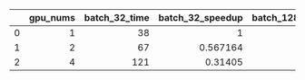 |    |   gpu_nums |   batch_32_time |   batch_32_speedup |   batch_128_time |   batch_128_speedup |   batch_512_time |   batch_512_speedup |   batch_2048_time |   batch_2048_speedup |   batch_32_communication_time |   batch_128_communication_time |   batch_512_communication_time |   batch_2048_communication_time |   batch_32_calculation_time |   batch_128_calculation_time |   batch_512_calculation_time |   batch_2048_calculation_time |
|---:|-----------:|----------------:|-------------------:|-----------------:|--------------------:|-----------------:|--------------------:|------------------:|---------------------:|------------------------------:|-------------------------------:|-------------------------------:|--------------------------------:|----------------------------:|-----------------------------:|-----------------------------:|------------------------------:|
|  0 |          1 |              38 |           1        |               16 |            1        |               13 |             1       |                13 |              1       |                           0   |                              0 |                           0    |                            0    |                        38   |                           16 |                        13    |                         13    |
|  1 |          2 |              67 |           0.567164 |               18 |            0.888889 |                9 |             1.44444 |                10 |              1.3     |                          48   |                             10 |                           2.5  |                            3.5  |                        19   |                            8 |                         6.5  |                          6.5  |
|  2 |          4 |             121 |           0.31405  |               30 |            0.533333 |               11 |             1.18182 |                11 |              1.18182 |                         111.5 |                             26 |                           7.75 |                            7.75 |                         9.5 |                            4 |                         3.25 |                          3.25 |